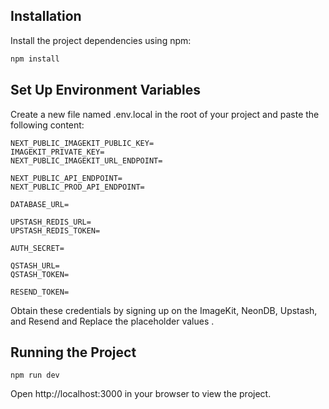 ## Installation

Install the project dependencies using npm:
```bash
npm install
```
## Set Up Environment Variables

Create a new file named .env.local in the root of your project and paste the following content:
```
NEXT_PUBLIC_IMAGEKIT_PUBLIC_KEY=
IMAGEKIT_PRIVATE_KEY=
NEXT_PUBLIC_IMAGEKIT_URL_ENDPOINT=

NEXT_PUBLIC_API_ENDPOINT=
NEXT_PUBLIC_PROD_API_ENDPOINT=

DATABASE_URL=

UPSTASH_REDIS_URL=
UPSTASH_REDIS_TOKEN=

AUTH_SECRET=

QSTASH_URL=
QSTASH_TOKEN=

RESEND_TOKEN=
```
Obtain these credentials by signing up on the ImageKit, NeonDB, Upstash, and Resend and Replace the placeholder values . 

## Running the Project
```
npm run dev
```
Open http://localhost:3000 in your browser to view the project.
